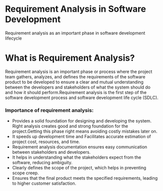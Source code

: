 # Requirement Analysis in Software Development

Requirement analysis as an important phase in software development lifecycle 

# What is Requirement Analysis?

Requirement analysis is an important phase or process where the project team gathers, analyzes, and defines the requirements of the software product to be developed to ensure a clear and mutual understanding between  the developers and stakeholders of what the system should do and how it should perform.Requirement analysis is the first step of the software development process and software development life cycle (SDLC).
### Importance of requirement analysis:

- Provides a solid foundation for designing and developing the system. Right analysis creates good and strong foundation for the project.Getting this phase right means avoiding costly mistakes later on.
- It speeds up development time and Facilitates accurate estimation of project cost, resources, and time.
- Requirement analysis documentation ensures easy communication between stakeholders and developers.
- It helps in understanding what the stakeholders expect from the software, reducing ambiguity.
- Clearly defines the scope of the project, which helps in preventing scope creep.
- Ensures that the final product meets the specified requirements, leading to higher customer satisfaction.
